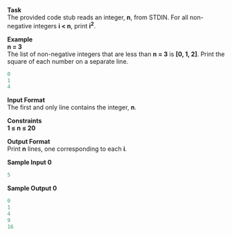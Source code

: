 **Task**  
The provided code stub reads an integer, **n**, from STDIN. For all non-negative integers **i < n**, print **i<sup>2</sup>**.

**Example**  
**n = 3**  
The list of non-negative integers that are less than **n = 3** is **[0, 1, 2]**. Print the square of each number on a separate line.

```python
0
1
4
```
**Input Format**  
The first and only line contains the integer, **n**.

**Constraints**  
**1 &le; n &le; 20**

**Output Format**  
Print **n** lines, one corresponding to each **i**.

**Sample Input 0**
```python
5
```
**Sample Output 0**
```python
0
1
4
9
16
```

